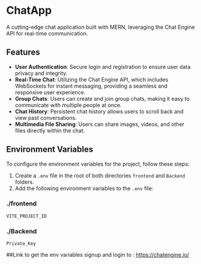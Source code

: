 # ChatApp

A cutting-edge chat application built with MERN, leveraging the Chat Engine API for real-time communication.

## Features

- **User Authentication**: Secure login and registration to ensure user data privacy and integrity.
- **Real-Time Chat**: Utilizing the Chat Engine API, which includes WebSockets for instant messaging, providing a seamless and responsive user experience.
- **Group Chats**: Users can create and join group chats, making it easy to communicate with multiple people at once.
- **Chat History**: Persistent chat history allows users to scroll back and view past conversations.
- **Multimedia File Sharing**: Users can share images, videos, and other files directly within the chat.

## Environment Variables

To configure the environment variables for the project, follow these steps:

1. Create a `.env` file in the root of both directories `frontend` and `Backend` folders.
2. Add the following environment variables to the `.env` file:

### ./frontend
`VITE_PROJECT_ID`

### ./Backend
`Private_Key`

##Link
to get the env variables signup and login to : https://chatengine.io/
